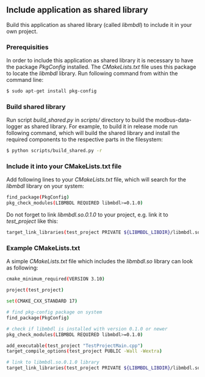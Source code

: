 ## Include application as shared library
Build this application as shared library (called _libmbdl_) to include it in your own project.

### Prerequisities
In order to include this application as shared library it is necessary to have the package _PkgConfig_ installed.
The _CMakeLists.txt_ file uses this package to locate the _libmbdl_ library. Run following command from within the command line:
```sh
$ sudo apt-get install pkg-config
```

### Build shared library
Run script _build_shared.py_ in _scripts/_ directory to build the modbus-data-logger as shared library. For example, to build it in release mode run following command, which will build the shared library and install the required components to the respective parts in the filesystem:
```sh
$ python scripts/build_shared.py -r
```

### Include it into your CMakeLists.txt file
Add following lines to your _CMakeLists.txt_ file, which will search for the _libmbdl_ library on your system:
```sh
find_package(PkgConfig)
pkg_check_modules(LIBMBDL REQUIRED libmbdl>=0.1.0)
```

Do not forget to link _libmbdl.so.0.1.0_ to your project, e.g. link it to _test_project_ like this:
```sh
target_link_libraries(test_project PRIVATE ${LIBMBDL_LIBDIR}/libmbdl.so.${LIBMBDL_VERSION})
```

### Example CMakeLists.txt
A simple _CMakeLists.txt_ file which includes the _libmbdl.so_ library can look as following:
```sh
cmake_minimum_required(VERSION 3.10)

project(test_project)

set(CMAKE_CXX_STANDARD 17)

# find pkg-config package on system
find_package(PkgConfig)

# check if libmbdl is installed with version 0.1.0 or newer
pkg_check_modules(LIBMBDL REQUIRED libmbdl>=0.1.0)

add_executable(test_project "TestProjectMain.cpp")
target_compile_options(test_project PUBLIC -Wall -Wextra)

# link to libmbdl.so.0.1.0 library
target_link_libraries(test_project PRIVATE ${LIBMBDL_LIBDIR}/libmbdl.so.${LIBMBDL_VERSION})
```
